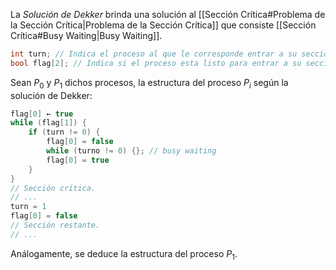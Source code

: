 La *Solución de Dekker* brinda una solución al [[Sección Crítica#Problema de la Sección Crítica|Problema de la Sección Crítica]] que consiste [[Sección Crítica#Busy Waiting|Busy Waiting]].

```c
int turn; // Indica el proceso al que le corresponde entrar a su sección crítica.
bool flag[2]; // Indica si el proceso esta listo para entrar a su sección crítica.
```

Sean $P_0$ y $P_1$ dichos procesos, la estructura del proceso $P_i$ según la solución de Dekker:

```c
flag[0] ← true
while (flag[1]) {
	if (turn != 0) {
		flag[0] = false
		while (turno != 0) {}; // busy waiting
	    flag[0] = true
	}
}
// Sección crítica.
// ...
turn = 1
flag[0] = false
// Sección restante.
// ...
```

Análogamente, se deduce la estructura del proceso $P_1$.
